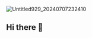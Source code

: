 ![Untitled929_20240707232410](https://github.com/nicole-demara/nicole-demara/assets/172944538/ade42855-3020-4edd-8c9c-ee1b903f9d41)
## Hi there 👋

<!--
**nicole-demara/nicole-demara** is a ✨ _special_ ✨ repository because its `README.md` (this file) appears on your GitHub profile.

Here are some ideas to get you started:

- 🔭 I’m currently working on ...
- 🌱 I’m currently learning ...
- 👯 I’m looking to collaborate on ...
- 🤔 I’m looking for help with ...
- 💬 Ask me about ...
- 📫 How to reach me: ...
- 😄 Pronouns: ...
- ⚡ Fun fact: ...
-->

